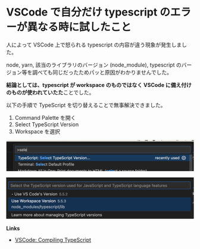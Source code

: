 # VSCode で自分だけ typescript のエラーが異なる時に試したこと

人によって VSCode 上で怒られる typescript の内容が違う現象が発生しました。

node, yarn, 該当のライブラリのバージョン (node_module), typescript のバージョン等を調べても同じだったためパッと原因がわかりませんでした。

**結論としては、typescript が workspace のものではなく VSCode に備え付けのものが使われていたた**ことでした。

以下の手順で TypeScript を切り替えることで無事解決できました。

1. Command Palette を開く
2. Select TypeScript Version
3. Workspace を選択

![](./img/vscode-typescript-1.png)

![](./img/vscode-typescript-2.png)

**Links**

- [VSCode: Compiling TypeScript](https://code.visualstudio.com/docs/typescript/typescript-compiling#_using-newer-typescript-versions)
